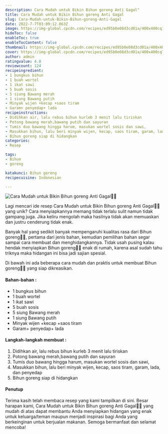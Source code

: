 ```yaml
---
description: Cara Mudah untuk Bikin Bihun goreng Anti Gagal"
title: Cara Mudah untuk Bikin Bihun goreng Anti Gagal
slug: Cara-Mudah-untuk-Bikin-Bihun-goreng-Anti-Gagal
date: 2022-7-7T03:09:12.063Z
image: https://img-global.cpcdn.com/recipes/ed95b0e08d3cd01a/400x400cq70/photo.jpg
hideToc: false
enableToc: true
enableTocContent: false
thumbnail: https://img-global.cpcdn.com/recipes/ed95b0e08d3cd01a/400x400cq70/photo.jpg
cover: https://img-global.cpcdn.com/recipes/ed95b0e08d3cd01a/400x400cq70/photo.jpg
author: admin
ratingvalue: 4.8
reviewcount: 124
recipeingredient:
- 1 bungkus bihun
- 1 buah wortel
- 1 ikat sawi
- 5 buah sosis
- 5 siung Bawang merah
- 1 siung Bawang putih
- Minyak wijen +kecap +saos tiram
- Garam+ penyedap+ lada
recipeinstructions:
- Didihkan air, lalu rebus bihun kurleb 3 menit lalu tiriskan
- Potong bawang merah,bawang putih dan sayuran
- Tumis duo bawang hingga harum, masukan wortel sosis dan sawi,
- Masukkan bihun, lalu beri minyak wijen, kecap, saos tiram, garam, lada, dan penyedap
- Bihun goreng siap di hidangkan
categories:
- Resep

tags:
- Bihun
- goreng

katakunci: Bihun goreng
recipecuisine: Indonesian

---
```


![Cara Mudah untuk Bikin Bihun goreng Anti Gagal👩‍🍳](https://img-global.cpcdn.com/recipes/ed95b0e08d3cd01a/400x400cq70/photo.jpg)

Lagi mencari ide resep Cara Mudah untuk Bikin Bihun goreng Anti Gagal👩‍🍳 yang unik? Cara menyiapkannya memang tidak terlalu sulit namun tidak gampang juga. Jika keliru mengolah maka hasilnya tidak akan memuaskan dan justru cenderung tidak enak.

Banyak hal yang sedikit banyak mempengaruhi kualitas rasa dari Bihun goreng👩‍🍳, pertama dari jenis bahan, kemudian pemilihan bahan segar sampai cara membuat dan menghidangkannya. Tidak usah pusing kalau hendak menyiapkan Bihun goreng👩‍🍳 enak di rumah, karena asal sudah tahu triknya maka hidangan ini bisa jadi sajian spesial.

Di bawah ini ada beberapa cara mudah dan praktis untuk membuat Bihun goreng👩‍🍳 yang siap dikreasikan.

<!--inarticleads1-->

#### Bahan-bahan :

- 1 bungkus bihun
- 1 buah wortel
- 1 ikat sawi
- 5 buah sosis
- 5 siung Bawang merah
- 1 siung Bawang putih
- Minyak wijen +kecap +saos tiram
- Garam+ penyedap+ lada

<!--inarticleads2-->

#### Langkah-langkah membuat :

1. Didihkan air, lalu rebus bihun kurleb 3 menit lalu tiriskan
1. Potong bawang merah,bawang putih dan sayuran
1. Tumis duo bawang hingga harum, masukan wortel sosis dan sawi,
1. Masukkan bihun, lalu beri minyak wijen, kecap, saos tiram, garam, lada, dan penyedap
1. Bihun goreng siap di hidangkan

#### Penutup

Terima kasih telah membaca resep yang kami tampilkan di sini. Besar harapan kami, Cara Mudah untuk Bikin Bihun goreng Anti Gagal👩‍🍳 yang mudah di atas dapat membantu Anda menyiapkan hidangan yang enak untuk keluarga/teman maupun menjadi inspirasi bagi Anda yang berkeinginan untuk berjualan makanan. Semoga bermanfaat dan selamat mencoba!